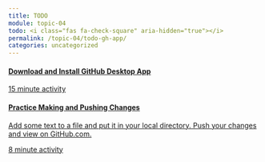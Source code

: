 ```yaml
---
title: TODO
module: topic-04
todo: <i class="fas fa-check-square" aria-hidden="true"></i>
permalink: /topic-04/todo-gh-app/
categories: uncategorized
---
```


<div class="row text-center">
  <div class="col-lg-4">
    <div class="bs-component">
      <div class="list-group">
        <a href="https://desktop.github.com/" target="_blank" class="list-group-item">
          <i class="icon-hw fab fa-github" aria-hidden="true"></i>
          <h4 class="list-group-item-heading">Download and Install GitHub Desktop App</h4>
          <div class="divider-hw"></div>
          <p class="list-group-item-text"><i class="far fa-clock" aria-hidden="true"></i> 15 minute activity</p>
        </a>
      </div>
    </div>
  </div>
  <div class="col-lg-4">
    <div class="bs-component">
      <div class="list-group">
        <a href="https://youtu.be/RgOGOJ4p0uk" target="_new" class="list-group-item">
          <i class="icon-hw fas fa-upload" aria-hidden="true"></i>
          <h4 class="list-group-item-heading">Practice Making and Pushing Changes</h4>
          <p class="list-group-item-text">Add some text to a file and put it in your local directory. Push your changes and view on GitHub.com.</p>
          <div class="divider-hw"></div>
          <p class="list-group-item-text"><i class="far fa-clock" aria-hidden="true"></i> 8 minute activity</p>
        </a>
      </div>
    </div>
  </div>
</div>
